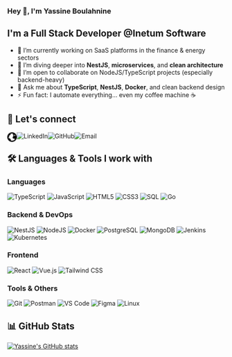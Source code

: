 <!-- Links -->
[linkedin]: https://www.linkedin.com/in/yassine-boulahnine/
[website]: https://yassineboulahnine.dev/
[github]: https://github.com/YassineBoul
[mail]: mailto:yassineboul0490@gmail.com
<!-- End links -->

### Hey 👋, I'm Yassine Boulahnine

## I'm a Full Stack Developer @Inetum Software
- 🔭 I’m currently working on SaaS platforms in the finance & energy sectors
- 🌱 I’m diving deeper into **NestJS**, **microservices**, and **clean architecture**
- 👯 I’m open to collaborate on NodeJS/TypeScript projects (especially backend-heavy)
- 💬 Ask me about **TypeScript**, **NestJS**, **Docker**, and clean backend design
- ⚡ Fun fact: I automate everything... even my coffee machine ☕

## 🔗 Let's connect

[<img src="https://raw.githubusercontent.com/iconic/open-iconic/master/svg/globe.svg" alt="Website" align="left" height="22px">][website]
[<img src="https://cdn.jsdelivr.net/npm/simple-icons@v3/icons/linkedin.svg" alt="LinkedIn" align="left" height="22px">][linkedin]
[<img src="https://cdn.jsdelivr.net/npm/simple-icons@v3/icons/github.svg" alt="GitHub" align="left" height="22px">][github]
[<img src="https://cdn.jsdelivr.net/npm/simple-icons@v3/icons/gmail.svg" alt="Email" align="left" height="22px">][mail]
<br />

## 🛠️ Languages & Tools I work with

### Languages
![TypeScript](https://img.shields.io/badge/-TypeScript-3178C6?style=flat-square&logo=typescript&logoColor=white)
![JavaScript](https://img.shields.io/badge/-JavaScript-F7DF1E?style=flat-square&logo=javascript&logoColor=black)
![HTML5](https://img.shields.io/badge/-HTML5-E34F26?style=flat-square&logo=html5&logoColor=white)
![CSS3](https://img.shields.io/badge/-CSS3-1572B6?style=flat-square&logo=css3)
![SQL](https://img.shields.io/badge/-SQL-4479A1?style=flat-square&logo=mysql&logoColor=white)
![Go](https://img.shields.io/badge/-Go-00ADD8?style=flat-square&logo=go)

### Backend & DevOps
![NestJS](https://img.shields.io/badge/-NestJS-E0234E?style=flat-square&logo=nestjs&logoColor=white)
![NodeJS](https://img.shields.io/badge/-Node.js-339933?style=flat-square&logo=node.js&logoColor=white)
![Docker](https://img.shields.io/badge/-Docker-2496ED?style=flat-square&logo=docker&logoColor=white)
![PostgreSQL](https://img.shields.io/badge/-PostgreSQL-336791?style=flat-square&logo=postgresql&logoColor=white)
![MongoDB](https://img.shields.io/badge/-MongoDB-47A248?style=flat-square&logo=mongodb&logoColor=white)
![Jenkins](https://img.shields.io/badge/-Jenkins-D24939?style=flat-square&logo=jenkins&logoColor=white)
![Kubernetes](https://img.shields.io/badge/-Kubernetes-326CE5?style=flat-square&logo=kubernetes)

### Frontend
![React](https://img.shields.io/badge/-React-61DAFB?style=flat-square&logo=react)
![Vue.js](https://img.shields.io/badge/-Vue.js-4FC08D?style=flat-square&logo=vue.js)
![Tailwind CSS](https://img.shields.io/badge/-Tailwind-38B2AC?style=flat-square&logo=tailwind-css)

### Tools & Others
![Git](https://img.shields.io/badge/-Git-F05032?style=flat-square&logo=git&logoColor=white)
![Postman](https://img.shields.io/badge/-Postman-FF6C37?style=flat-square&logo=postman)
![VS Code](https://img.shields.io/badge/-VS_Code-007ACC?style=flat-square&logo=visual-studio-code)
![Figma](https://img.shields.io/badge/-Figma-F24E1E?style=flat-square&logo=figma)
![Linux](https://img.shields.io/badge/-Linux-FCC624?style=flat-square&logo=linux&logoColor=black)

## 📊 GitHub Stats

[![Yassine's GitHub stats](https://github-readme-stats.vercel.app/api?username=YassineBoul&show_icons=true&theme=radical)](https://github.com/YassineBoul)
